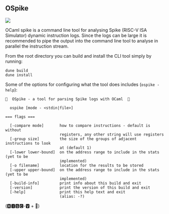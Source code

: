 OSpike
--------------

![](https://github.com/patricoferris/ospike/workflows/ospike/badge.svg)

OCaml spike is a command line tool for analysing Spike (RISC-V ISA Simulator) dynamic instruction logs. Since the logs can be large it is recommended to 
pipe the output into the command line tool to analyse in parallel the instruction stream. 

From the root directory you can build and install the CLI tool simply by running: 

```
dune build 
dune install 
```

Some of the options for configuring what the tool does includes (`ospike -help`): 

```
🐫  OSpike - a tool for parsing Spike logs with OCaml  🐫

  ospike [mode - <stdin|file>]

=== flags ===

  [-compare mode]       how to compare instructions - default is without
                        registers, any other string will use registers
  [-group size]         the size of the groups of adjacent instructions to look
                        at (default 1)
  [-lower lower-bound]  on the address range to include in the stats (yet to be
                        implemented)
  [-o filename]         location for the results to be stored
  [-upper upper-bound]  on the address range to include in the stats (yet to be
                        implemented)
  [-build-info]         print info about this build and exit
  [-version]            print the version of this build and exit
  [-help]               print this help text and exit
                        (alias: -?)
```

 (🆁🅸🆂🅲-🆅 + 🐪)